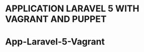 APPLICATION LARAVEL 5 WITH VAGRANT AND PUPPET
=============================================

# App-Laravel-5-Vagrant
